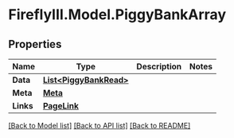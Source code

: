 # FireflyIII.Model.PiggyBankArray

## Properties

Name | Type | Description | Notes
------------ | ------------- | ------------- | -------------
**Data** | [**List&lt;PiggyBankRead&gt;**](PiggyBankRead.md) |  | 
**Meta** | [**Meta**](Meta.md) |  | 
**Links** | [**PageLink**](PageLink.md) |  | 

[[Back to Model list]](../README.md#documentation-for-models) [[Back to API list]](../README.md#documentation-for-api-endpoints) [[Back to README]](../README.md)

